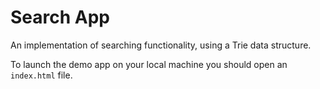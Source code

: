 # Search App

An implementation of searching functionality, using a Trie data structure.

To launch the demo app on your local machine you should open an `index.html` file.
